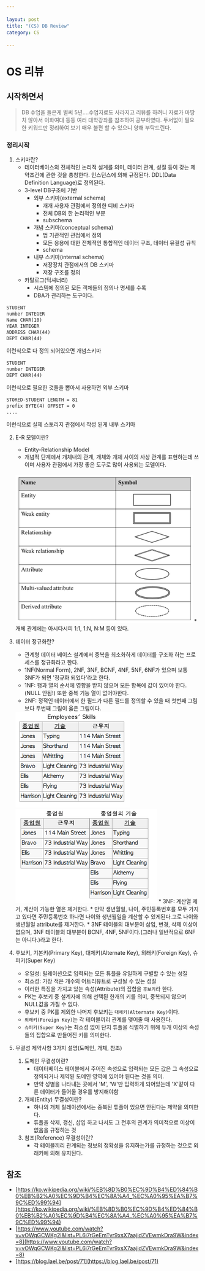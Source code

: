 ```yaml
---

layout: post
title: "(CS) DB Review"
category: CS

---
```



# OS 리뷰
## 시작하면서
> DB 수업을 들은게 벌써 5년....수업자료도 사라지고 리뷰를 하려니 자료가 마땅치 않아서 이화여대 등등 여러 대학강좌를 참조하여 공부하였다. 두서없이 필요한 키워드만 정리하여 보기 매우 불편 할 수 있으니 양해 부탁드린다.

### 정리시작
1. 스키마란?
    * 데이터베이스의 전체적인 논리적 설계를 의미, 데이터 관계, 성질 등이 갖는 제약조건에 관한 것을 총칭한다. 인스턴스에 의해 규정된다. DDL(Data Definition Language)로 정의된다.
    * 3-level DB구조에 기반
        * 외부 스키마(external schema)
            * 개개 사용자 관점에서 정의한 디비 스키마
            * 전체 DB의 한 논리적인 부분
            * subschema
        * 개념 스키마(conceptual schema)
            * 범 기관적인 관점에서 정의
            * 모든 응용에 대한 전체적인 통합적인 데이터 구조, 데이터 뮤결성 규칙
            * schema
        * 내부 스키마(internal schema)
            * 저장장치 관점에서의 DB 스키마
            * 저장 구조를 정의
    * 카탈로그(딕셔너리)
        * 시스템에 정의된 모든 객체들의 정의나 명세를 수록
        * DBA가 관리하는 도구이다.
```
STUDENT
number INTEGER
Name CHAR(10)
YEAR INTEGER
ADDRESS CHAR(44)
DEPT CHAR(44)
```
이런식으로 다 정의 되어있으면 개념스키마
```
STUDENT
number INTEGER
DEPT CHAR(44)
```
이런식으로 필요한 것들을 뽑아서 사용하면 외부 스키마
```
STORED-STUDENT LENGTH = 81
prefix BYTE(4) OFFSET = 0
....
```
이런식으로 실제 스토리지 관점에서 작성 된게 내부 스키마

2. E-R 모델이란?
    * Entity-Relationship Model
    * 개념적 단계에서 개체내의 관계, 개체와 개체 사이의 사상 관계를 표현하는데 쓰이며 사용자 관점에서 가장 좋은 도구로 많이 사용되는 모델이다.
    <br/>
    <img src= "../../../post_img/201710/04/1.png"/>
    * 개체 관계에는 아시다시피 1:1, 1:N, N:M 등이 있다.

3. 데이터 정규화란?
    * 관계형 데이터 베이스 설계에서 중복을 최소화하게 데이터를 구조화 하는 프로세스를 정규화라고 한다.
    * 1NF(Normal Form), 2NF, 3NF, BCNF, 4NF, 5NF, 6NF가 있으며 보통 3NF가 되면 '정규화 되었다'라고 한다. 
    * 1NF: 행과 열의 순서에 영향을 받지 않으며 모든 항목에 값이 있어야 한다.(NULL 안됨!) 또한 중복 기능 열이 없어야한다.
    * 2NF: 정적인 데이터에서 한 필드가 다른 필드를 정의할 수 있을 때 첫번째 그림보다 두번째 그림이 옳은 그림이다.
    <img src= "../../../post_img/201710/04/2.png"/>
    <img src= "../../../post_img/201710/04/3.png"/>
    * 3NF: 계산열 제거, 계산이 가능한 열은 제거한다.
        * 만약 생년월일, 나이, 주민등록번호를 모두 가지고 있다면 주민등록번호 하나면 나이와 생년월일을 계산할 수 있게된다.고로 나이와 생년월일 attribute를 제거한다.
    * 3NF 테이블의 대부분이 삽입, 변경, 삭제 이상이 없으며, 3NF 테이블의 대부분이 BCNF, 4NF, 5NF이다.(그러나 일반적으로 6NF는 아니다.)라고 한다.

4. 후보키, 기본키(Primary Key), 대체키(Alternate Key), 외래키(Foreign Key), 슈퍼키(Super Key)
    * 유일성: 릴레이션으로 입력되는 모든 튜플을 유일하게 구별할 수 있는 성질
    * 최소성: 가장 적은 개수의 어트리뷰트로 구성될 수 있는 성질
    * 이러한 특징을 가지고 있는 속성(Attribute)의 집합을 `후보키`라 한다.
    * PK는 후보키 중 설계자에 의해 선택된 한개의 키를 의미, 중복되지 않으며 NULL값을 가질 수 없다.
    * 후보키 중 PK를 제외한 나머지 후보키는 `대체키(Alternate Key)`이다.
    * `외래키(Foreign Key)`는 각 테이블끼리 관계를 맺어줄 때 사용한다. 
    * `슈퍼키(Super Key)`는 최소성 없이 단지 튜플을 식별하기 위해 두개 이상의 속성들의 집합으로 만들어진 키를 의미한다.

5. 무결성 제약사항 3가지 설명(도메인, 개체, 참조)
    1. 도메인 무결성이란?
        * 데이터베이스 테이블에서 주어진 속성으로 입력되는 모든 값은 그 속성으로 정의되거나 제약된 도메인 영역에 있어야 된다는 것을 의미. 
        * 만약 성별을 나타내는 곳에서 'M', 'W'만 입력하게 되어있는데 'X'같이 다른 데이터가 들어올 경우를 방지해야함
    2. 개체(Entity) 무결성이란?
        * 하나의 개체 릴레이션에서는 중복된 튜플이 있으면 안된다는 제약을 의미한다.
        * 튜플을 삭제, 갱신, 삽입 하고 나서도 그 전후의 관계가 의미적으로 이상이 없음을 규정하는 것
    3. 참조(Reference) 무결성이란?
        * 각 테이블끼리 관계되는 정보의 정확성을 유지하는가를 규정하는 것으로 외래키에 의해 유지된다.

## 참조
* [https://ko.wikipedia.org/wiki/%EB%8D%B0%EC%9D%B4%ED%84%B0%EB%B2%A0%EC%9D%B4%EC%8A%A4_%EC%A0%95%EA%B7%9C%ED%99%94](https://ko.wikipedia.org/wiki/%EB%8D%B0%EC%9D%B4%ED%84%B0%EB%B2%A0%EC%9D%B4%EC%8A%A4_%EC%A0%95%EA%B7%9C%ED%99%94)
* [https://www.youtube.com/watch?v=vOWqGCWKg2I&list=PL6i7rGeEmTvr9xsX7aajidZVEwmkDra9W&index=8](https://www.youtube.com/watch?v=vOWqGCWKg2I&list=PL6i7rGeEmTvr9xsX7aajidZVEwmkDra9W&index=8)
* [https://blog.lael.be/post/71](https://blog.lael.be/post/71)

<br/><br/>
